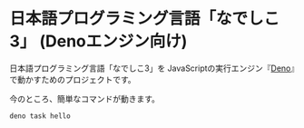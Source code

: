 # 日本語プログラミング言語「なでしこ3」 (Denoエンジン向け)

日本語プログラミング言語「なでしこ3」を
JavaScriptの実行エンジン『[Deno](https://deno.land/)』で動かすためのプロジェクトです。

今のところ、簡単なコマンドが動きます。

```
deno task hello
```
